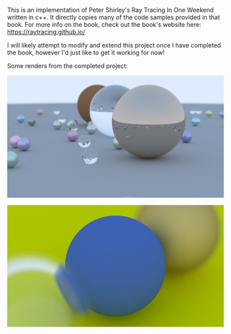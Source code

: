 This is an implementation of Peter Shirley's Ray Tracing In One Weekend written in c++. It directly copies many of the code samples provided in that book. For more info on the book, check out the book's website here: https://raytracing.github.io/

I will likely attempt to modify and extend this project once I have completed the book, however I'd just like to get it working for now!

Some renders from the completed project:

![scene with many spheres](https://github.com/1FoxInTheBox1/Ray-Tracing-In-One-Weekend/blob/main/render2.png?raw=true)

![close up of spheres](https://github.com/1FoxInTheBox1/Ray-Tracing-In-One-Weekend/blob/main/render1.png?raw=true)

